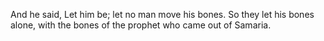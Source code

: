 And he said, Let him be; let no man move his bones. So they let his bones alone, with the bones of the prophet who came out of Samaria.
